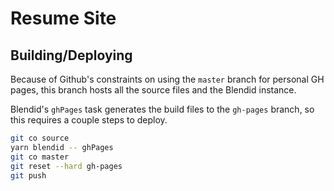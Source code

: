 # Resume Site

## Building/Deploying
Because of Github's constraints on using the `master` branch for personal GH pages, this branch hosts all the source files and the Blendid instance.

Blendid's `ghPages` task generates the build files to the `gh-pages` branch, so this requires a couple steps to deploy.

```bash
git co source
yarn blendid -- ghPages
git co master
git reset --hard gh-pages
git push
```
